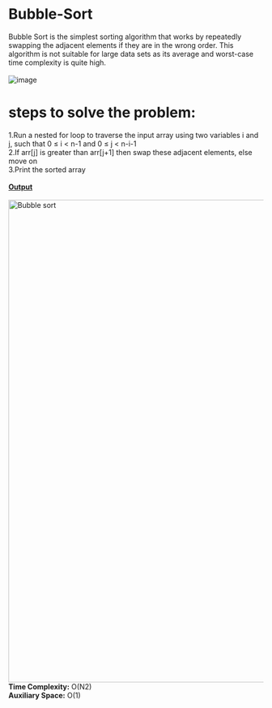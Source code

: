 # Bubble-Sort
Bubble Sort is the simplest sorting algorithm that works by repeatedly swapping the adjacent elements if they are in the wrong order. This algorithm is not suitable for large data sets as its average and worst-case time complexity is quite high.
<br>
<br>
![image](https://user-images.githubusercontent.com/125802204/234190914-f1ff447c-1a4f-4536-a70e-654d838583ce.png)
<br>
# steps to solve the problem:<br>
1.Run a nested for loop to traverse the input array using two variables i and j, such that 0 ≤ i < n-1 and 0 ≤ j < n-i-1<br>
2.If arr[j] is greater than arr[j+1] then swap these adjacent elements, else move on<br>
3.Print the sorted array<br>
<br>
<b><ins> Output </b></ins><br>
<br>
<img width="951" alt="Bubble sort" src="https://user-images.githubusercontent.com/125802204/234191510-66786f72-b70c-492f-b880-55657e142535.png">
<br>
<b>Time Complexity:</b> O(N2)<br>
<b>Auxiliary Space:</b> O(1) 
